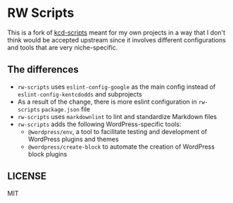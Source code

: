 # RW Scripts

This is a fork of [kcd-scripts](https://github.com/kentcdodds/kcd-scripts#readme) meant for my own projects in a way that I don't think would be accepted upstream since it involves different configurations and tools that are very niche-specific.

## The differences

* `rw-scripts` uses `eslint-config-google` as the main config instead of `eslint-config-kentcdodds` and subprojects
* As a result of the change, there is more eslint configuration in `rw-scripts` `package.json` file
* `rw-scripts` uses `markdownlint` to lint and standardize Markdown files
* `rw-scripts` adds the following WordPress-specific tools:
  * `@wordpress/env`, a tool to facilitate testing and development of WordPress plugins and themes
  * `@wordpress/create-block` to automate the creation of WordPress block plugins

## LICENSE

MIT
